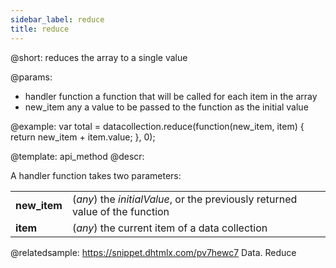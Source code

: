 ```yaml
---
sidebar_label: reduce
title: reduce
---          
```


@short:
	reduces the array to a single value

@params:

- handler			function		a function that will be called for each item in the array
- new_item          any             a value to be passed to the function as the initial value


@example:
var total = datacollection.reduce(function(new_item, item) {
    return new_item + item.value;
}, 0);


@template:	api_method
@descr:

A handler function takes two parameters:

<table class="webixdoc_links">
	<tbody>
        <tr>
			<td class="webixdoc_links0"><b>new_item</b></td>
			<td>(<i>any</i>) the <i>initialValue</i>, or the previously returned value of the function</td>
		</tr>
        <tr>
			<td class="webixdoc_links0"><b>item</b></td>
			<td>(<i>any</i>) the current item of a data collection</td>
		</tr>
    </tbody>
</table>

@relatedsample: https://snippet.dhtmlx.com/pv7hewc7	Data. Reduce